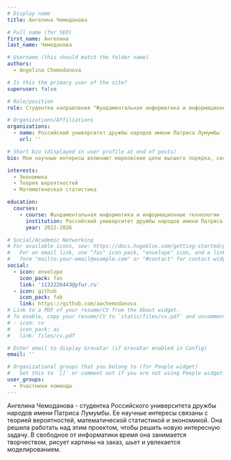 ```yaml
---
# Display name
title: Ангелина Чемоданова

# Full name (for SEO)
first_name: Ангелина
last_name: Чемоданова

# Username (this should match the folder name)
authors:
  - Angelina Chemodanova

# Is this the primary user of the site?
superuser: false

# Role/position
role: Студентка направления "Фундаментальная информатика и информационные технологии"

# Organizations/Affiliations
organizations:
  - name: Российский университет дружбы народов имени Патриса Лумумбы
    url: ''

# Short bio (displayed in user profile at end of posts)
bio: Мои научные интересы включают марковские цепи высшего порядка, системы массового обслуживания и инфокоммуникации.

interests:
  - Экономика
  - Теория вероятностей
  - Maтематическая статистика

education:
  courses:
    - course: Фундаментальная информатика и информационные технологии
      institution: Российский университет дружбы народов имени Патриса Лумумбы
      year: 2022-2026

# Social/Academic Networking
# For available icons, see: https://docs.hugoblox.com/getting-started/page-builder/#icons
#   For an email link, use "fas" icon pack, "envelope" icon, and a link in the
#   form "mailto:your-email@example.com" or "#contact" for contact widget.
social:
  - icon: envelope
    icon_pack: fas
    link: '1132226443@pfur.ru'
  - icon: github
    icon_pack: fab
    link: https://github.com/aachemodanova
# Link to a PDF of your resume/CV from the About widget.
# To enable, copy your resume/CV to `static/files/cv.pdf` and uncomment the lines below.
# - icon: cv
#   icon_pack: ai
#   link: files/cv.pdf

# Enter email to display Gravatar (if Gravatar enabled in Config)
email: ''

# Organizational groups that you belong to (for People widget)
#   Set this to `[]` or comment out if you are not using People widget.
user_groups:
  - Участники команды
---
```


Ангелина Чемоданова - студентка Российского университета дружбы народов имени Патриса Лумумбы. Ее научные интересы связаны с теорией вероятностей, математической статистикой и экономикой. Она решила работать над этим проектом, чтобы решить новую интересную задачу. В свободное от информатики время она занимается творчеством, рисует картины на заказ, шьет и увлекается моделированием.
